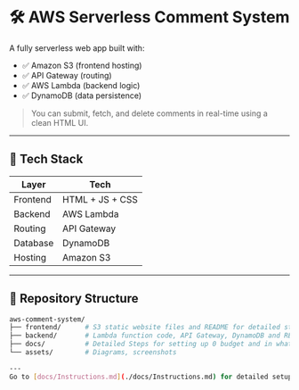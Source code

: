 # 🛠️ AWS Serverless Comment System

A fully serverless web app built with:
- ✅ Amazon S3 (frontend hosting)
- ✅ API Gateway (routing)
- ✅ AWS Lambda (backend logic)
- ✅ DynamoDB (data persistence)

> You can submit, fetch, and delete comments in real-time using a clean HTML UI.

---

## 🚀 Tech Stack

| Layer     | Tech             |
|-----------|------------------|
| Frontend  | HTML + JS + CSS  |
| Backend   | AWS Lambda       |
| Routing   | API Gateway      |
| Database  | DynamoDB         |
| Hosting   | Amazon S3        |

---

## 📁 Repository Structure

```bash
aws-comment-system/
├── frontend/      # S3 static website files and README for detailed steps
├── backend/       # Lambda function code, API Gateway, DynamoDB and README for detailed steps
├── docs/          # Detailed Steps for setting up 0 budget and in what order steps to follow
└── assets/        # Diagrams, screenshots

---
Go to [docs/Instructions.md](./docs/Instructions.md) for detailed setup instructions.